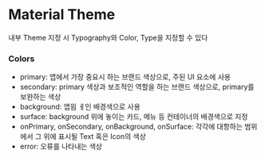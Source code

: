 # Material Theme

내부 Theme 지정 시 Typography와 Color, Type을 지정할 수 있다

### Colors
+ primary: 앱에서 가장 중요시 하는 브랜드 색상으로, 주된 UI 요소에 사용
+ secondary: primary 색상과 보조적인 역할을 하는 브랜드 색상으로, primary를 보완하는 색상
+ background: 앱읨 ㅔ인 배경색으로 사용
+ surface: background 위에 놓이는 카드, 메뉴 등 컨테이너의 배경색으로 지정
+ onPrimary, onSecondary, onBackground, onSurface: 각각에 대항하는 범위에서 그 위에 표시될 Text 혹은 Icon의 색상
+ error: 오류를 나타내는 색상